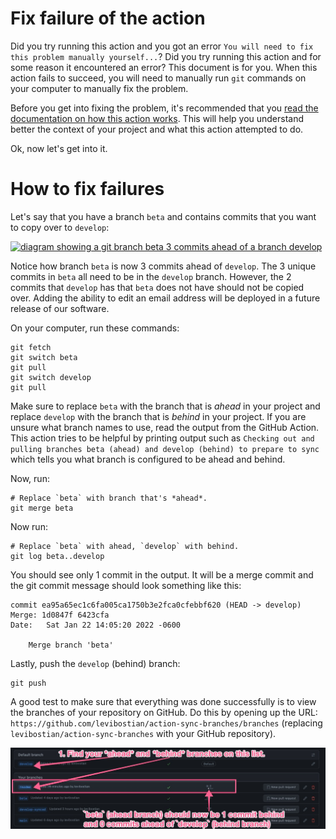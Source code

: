 # Fix failure of the action

Did you try running this action and you got an error `You will need to fix this problem manually yourself...`? Did you try running this action and for some reason it encountered an error? This document is for you. When this action fails to succeed, you will need to manually run `git` commands on your computer to manually fix the problem. 

Before you get into fixing the problem, it's recommended that you [read the documentation on how this action works](README.md#how-does-this-action-work). This will help you understand better the context of your project and what this action attempted to do. 

Ok, now let's get into it. 

# How to fix failures 

Let's say that you have a branch `beta` and contains commits that you want to copy over to `develop`:

[![diagram showing a git branch beta 3 commits ahead of a branch develop](https://mermaid.ink/img/eyJjb2RlIjoiZmxvd2NoYXJ0IFREXG5cbkFbZ2l0IGNvbW1pdDogQ3JlYXRlIGZlYXR1cmUgdG8gZWRpdCBwcm9maWxlXSAtLT58Z2l0IGJyYW5jaDogYmV0YXwgQihEZXZlbG9wbWVudCBjb21taXQ6IDxicj4gMS4wLjAtYmV0YS4xKVxuXG5BIC0tPnxnaXQgYnJhbmNoOiBkZXZlbG9wfCBDKGdpdCBjb21taXQ6IENyZWF0ZSBmZWF0dXJlIGVkaXQgZW1haWwgYWRkcmVzcylcbkMgLS0-IEQoZ2l0IGNvbW1pdDogRWRpdCBkb2NzIHRvIGV4cGxhaW4gZWRpdGluZyBlbWFpbCBhZGRyZXNzKVxuXG5CIC0tPnxXZSBmb3VuZCBhIGJ1ZyF8IEUoZ2l0IGNvbW1pdDogQnVnIGZpeCBmb3IgZWRpdGluZyBwcm9maWxlKVxuRSAtLT4gRihEZXZlbG9wbWVudCBjb21taXQ6IDxicj4gMS4wLjAtYmV0YS4yKSIsIm1lcm1haWQiOnsidGhlbWUiOiJkYXJrIn0sInVwZGF0ZUVkaXRvciI6ZmFsc2UsImF1dG9TeW5jIjp0cnVlLCJ1cGRhdGVEaWFncmFtIjpmYWxzZX0)](https://mermaid-js.github.io/mermaid-live-editor/edit/#eyJjb2RlIjoiZmxvd2NoYXJ0IFREXG5cbkFbZ2l0IGNvbW1pdDogQ3JlYXRlIGZlYXR1cmUgdG8gZWRpdCBwcm9maWxlXSAtLT58Z2l0IGJyYW5jaDogYmV0YXwgQihEZXZlbG9wbWVudCBjb21taXQ6IDxicj4gMS4wLjAtYmV0YS4xKVxuXG5BIC0tPnxnaXQgYnJhbmNoOiBkZXZlbG9wfCBDKGdpdCBjb21taXQ6IENyZWF0ZSBmZWF0dXJlIGVkaXQgZW1haWwgYWRkcmVzcylcbkMgLS0-IEQoZ2l0IGNvbW1pdDogRWRpdCBkb2NzIHRvIGV4cGxhaW4gZWRpdGluZyBlbWFpbCBhZGRyZXNzKVxuXG5CIC0tPnxXZSBmb3VuZCBhIGJ1ZyF8IEUoZ2l0IGNvbW1pdDogQnVnIGZpeCBmb3IgZWRpdGluZyBwcm9maWxlKVxuRSAtLT4gRihEZXZlbG9wbWVudCBjb21taXQ6IDxicj4gMS4wLjAtYmV0YS4yKSIsIm1lcm1haWQiOiJ7XG4gIFwidGhlbWVcIjogXCJkYXJrXCJcbn0iLCJ1cGRhdGVFZGl0b3IiOmZhbHNlLCJhdXRvU3luYyI6dHJ1ZSwidXBkYXRlRGlhZ3JhbSI6ZmFsc2V9)

Notice how branch `beta` is now 3 commits ahead of `develop`. The 3 unique commits in `beta` all need to be in the `develop` branch. However, the 2 commits that `develop` has that `beta` does not have should not be copied over. Adding the ability to edit an email address will be deployed in a future release of our software.

On your computer, run these commands:

```
git fetch
git switch beta
git pull
git switch develop
git pull
```

Make sure to replace `beta` with the branch that is *ahead* in your project and replace `develop` with the branch that is *behind* in your project. If you are unsure what branch names to use, read the output from the GitHub Action. This action tries to be helpful by printing output such as `Checking out and pulling branches beta (ahead) and develop (behind) to prepare to sync` which tells you what branch is configured to be ahead and behind. 

Now, run: 

```
# Replace `beta` with branch that's *ahead*. 
git merge beta
```

Now run:

```
# Replace `beta` with ahead, `develop` with behind. 
git log beta..develop
```

You should see only 1 commit in the output. It will be a merge commit and the git commit message should look something like this:
```
commit ea95a65ec1c6fa005ca1750b3e2fca0cfebbf620 (HEAD -> develop)
Merge: 1d0847f 6423cfa
Date:   Sat Jan 22 14:05:20 2022 -0600

    Merge branch 'beta'
```

Lastly, push the `develop` (behind) branch:
```
git push
```

A good test to make sure that everything was done successfully is to view the branches of your repository on GitHub. Do this by opening up the URL: `https://github.com/levibostian/action-sync-branches/branches` (replacing `levibostian/action-sync-branches` with your GitHub repository). 

![the ahead branch should be 1 commit behind and 0 commits ahead of the behind branch now](img/github_compare_branches.jpeg)